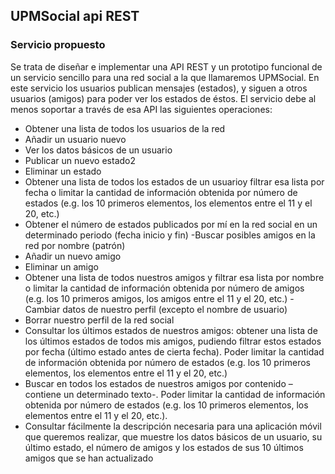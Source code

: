 ## UPMSocial api REST ##

### Servicio propuesto ###

Se trata de diseñar e implementar una API REST y un prototipo funcional de un servicio sencillo para una red social a la que llamaremos UPMSocial. En este servicio los
usuarios publican mensajes (estados), y siguen a otros usuarios (amigos) para poder ver los estados de éstos. El servicio debe al menos soportar a través de esa API las
siguientes operaciones:

- Obtener una lista de todos los usuarios de la red
- Añadir un usuario nuevo
- Ver los datos básicos de un usuario
- Publicar un nuevo estado2
- Eliminar un estado
- Obtener una lista de todos los estados de un usuarioy filtrar esa lista por fecha
o limitar la cantidad de información obtenida por número de estados (e.g. los
10 primeros elementos, los elementos entre el 11 y el 20, etc.)
- Obtener el número de estados publicados por mí en la red social en un
determinado periodo (fecha inicio y fin)
-Buscar posibles amigos en la red por nombre (patrón)
- Añadir un nuevo amigo
- Eliminar un amigo
- Obtener una lista de todos nuestros amigos y filtrar esa lista por nombre o
limitar la cantidad de información obtenida por número de amigos (e.g. los 10
primeros amigos, los amigos entre el 11 y el 20, etc.)
-Cambiar datos de nuestro perfil (excepto el nombre de usuario)
- Borrar nuestro perfil de la red social
- Consultar los últimos estados de nuestros amigos: obtener una lista de los
últimos estados de todos mis amigos, pudiendo filtrar estos estados por fecha (último estado antes de cierta fecha). Poder limitar la cantidad de información obtenida por número de estados (e.g. los 10 primeros elementos, los elementos entre el 11 y el 20, etc.)
- Buscar en todos los estados de nuestros amigos por contenido –contiene un
determinado texto-. Poder limitar la cantidad de información obtenida por
número de estados (e.g. los 10 primeros elementos, los elementos entre el 11 y
el 20, etc.).
- Consultar fácilmente la descripción necesaria para una aplicación móvil que
queremos realizar, que muestre los datos básicos de un usuario, su último
estado, el número de amigos y los estados de sus 10 últimos amigos que se han
actualizado
